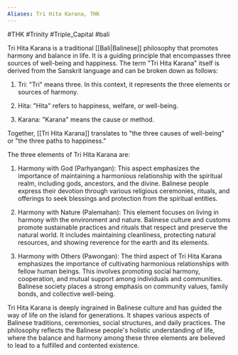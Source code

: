 ```yaml
---
Aliases: Tri Hita Karana, THK
---
```

#THK #Trinity #Triple_Capital #bali

Tri Hita Karana is a traditional [[Bali|Balinese]] philosophy that promotes harmony and balance in life. It is a guiding principle that encompasses three sources of well-being and happiness. The term "Tri Hita Karana" itself is derived from the Sanskrit language and can be broken down as follows:

1. Tri: "Tri" means three. In this context, it represents the three elements or sources of harmony.

2. Hita: "Hita" refers to happiness, welfare, or well-being.

3. Karana: "Karana" means the cause or method.

Together, [[Tri Hita Karana]] translates to "the three causes of well-being" or "the three paths to happiness."

The three elements of Tri Hita Karana are:

1. Harmony with God (Parhyangan): This aspect emphasizes the importance of maintaining a harmonious relationship with the spiritual realm, including gods, ancestors, and the divine. Balinese people express their devotion through various religious ceremonies, rituals, and offerings to seek blessings and protection from the spiritual entities.

2. Harmony with Nature (Palemahan): This element focuses on living in harmony with the environment and nature. Balinese culture and customs promote sustainable practices and rituals that respect and preserve the natural world. It includes maintaining cleanliness, protecting natural resources, and showing reverence for the earth and its elements.

3. Harmony with Others (Pawongan): The third aspect of Tri Hita Karana emphasizes the importance of cultivating harmonious relationships with fellow human beings. This involves promoting social harmony, cooperation, and mutual support among individuals and communities. Balinese society places a strong emphasis on community values, family bonds, and collective well-being.

Tri Hita Karana is deeply ingrained in Balinese culture and has guided the way of life on the island for generations. It shapes various aspects of Balinese traditions, ceremonies, social structures, and daily practices. The philosophy reflects the Balinese people's holistic understanding of life, where the balance and harmony among these three elements are believed to lead to a fulfilled and contented existence.

